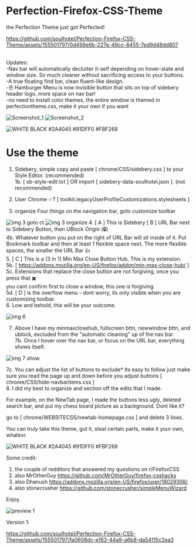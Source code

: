 # Perfection-Firefox-CSS-Theme
the Perfection Theme just got Perfected!<br>

https://github.com/soulhotel/Perfection-Firefox-CSS-Theme/assets/155501797/0d499e6b-227e-49cc-8455-7ed9d48dd807

<br>
Updates:<br>
-Nav bar will automatically declutter it-self depending on hover-state and window size. So much cleaner without sacrificing access to your buttons.<br>
-A true floating find bar, clean fluent-like design.<br>
-☰ Hamburger Menu is now invisible button that sits on top of sidebery header logo. more space on nav bar!<br>
-no need to install color themes, the entire window is themed in perfectiontheme.css, make it your own if you want<br>

![Screenshot_1](https://github.com/soulhotel/Perfection-Firefox-CSS-Theme/assets/155501797/355e738c-ce0f-4710-80ec-e95df7a8db47)
![Screenshot_2](https://github.com/soulhotel/Perfection-Firefox-CSS-Theme/assets/155501797/0e42a0b1-275e-4db2-a54c-9f4f817f4dc2)

![WHITE BLACK #2A4045 #91DFF0 #FBF268](https://github.com/soulhotel/Perfection-Firefox-CSS-Theme/assets/155501797/9451c484-434e-42d2-a2eb-02a300cd2545)

# Use the theme
1. Sidebery, simple copy and paste [ chrome/CSS/sidebery.css ] to your Style Editor. (recommended)<br>
1b. [ sb-style-edit.txt ] OR import [ sidebery-data-soulhotel.json ]. (not recommended)<br>

2. User Chrome ✅? [ toolkit.legacyUserProfileCustomizations.stylesheets ] <br>
3. organize Four things on the navigation bar, goto customize toolbar<br>

![img 3 goto ct](https://github.com/soulhotel/Perfection-Firefox-CSS-Theme/assets/155501797/a85714a6-93bc-4db8-84fe-dd02f1f88bdb)
![img 3 organize](https://github.com/soulhotel/Perfection-Firefox-CSS-Theme/assets/155501797/8a6648e7-c2b6-4570-8bb9-89d316e4fa8f)
4. [ A ] This is Sidebery [ B ] URL Bar next to Sidebery Button, then UBlock Origin (🔒)<br>
4b. Whatever button you put on the right of URL Bar will sit inside of it. Put Bookmark toolbar and then at least 1 flexible space next. The more flexible spaces, the smaller the URL Bar 👍<br>
5. [ C ] This is a (3 in 1) Min Max Close Button Hub. This is my extension.<br>
5b. [ https://addons.mozilla.org/en-US/firefox/addon/min-max-close-hub/ ]<br>
5c. Extensions that replace the close button are not forgiving, once you press that ✖️ <br>
you cant confirm first to close a window, this one is forgiving.<br>
5d. [ D ] is the overflow menu - dont worry, its only visible when you are customizing toolbar.<br>
6. Low and behold, this will be your outcome. <br>

![img 6](https://github.com/soulhotel/Perfection-Firefox-CSS-Theme/assets/155501797/85e453e8-84ad-418f-b883-8bd3933f4c20)

7. Above I have my minmaxclosehub, fullscreen bttn, newwindow bttn, and ublock, excluded from the "automatic cleaning" up of the nav bar.<br>
7b. Once I hover over the nav bar, or focus on the URL bar, everything shows itself.<br>

![img 7 show](https://github.com/soulhotel/Perfection-Firefox-CSS-Theme/assets/155501797/e35b18de-7222-400d-a43d-f216afbf9bb2)

7c. You can adjust the list of buttons to exclude* Its easy to follow just make sure you read the page up and down before you adjust buttons [ chrome/CSS/hide-navbaritems.css ]<br>
8. I did my best to organize and section off the edits that I made.<br>
   
For example, on the NewTab page, I made the buttons less ugly, deleted search bar, and put my chess board picture as a background. Dont like it?

go to [ chrome/WEBSITECSS/newtab-homepage.css ] and delete 3 lines.

You can truly take this theme, gut it, steal certain parts, make it your own, whatevr.

![WHITE BLACK #2A4045 #91DFF0 #FBF268](https://github.com/soulhotel/Perfection-Firefox-CSS-Theme/assets/155501797/8a77f5e8-ee24-4304-ba55-d823c0857772)


Some credit:

1. the couple of redditors that answered my questions on r/FirefoxCSS<br>
2. also MrOtherGuy https://github.com/MrOtherGuy/firefox-csshacks<br>
3. also Dhanush https://addons.mozilla.org/en-US/firefox/user/18029308/<br>
4. also stonecrusher https://github.com/stonecrusher/simpleMenuWizard<br>

Enjoy.

![preview 1](https://github.com/soulhotel/Perfection-Firefox-CSS-Theme/assets/155501797/8287f76f-c234-49a9-b7cf-84a2b8829a3c)

Version 1:



https://github.com/soulhotel/Perfection-Firefox-CSS-Theme/assets/155501797/fa0608dc-e183-44a9-a6b8-da54115c2ea3


